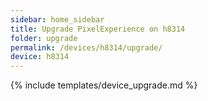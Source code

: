 ```yaml
---
sidebar: home_sidebar
title: Upgrade PixelExperience on h8314
folder: upgrade
permalink: /devices/h8314/upgrade/
device: h8314
---
```

{% include templates/device_upgrade.md %}
